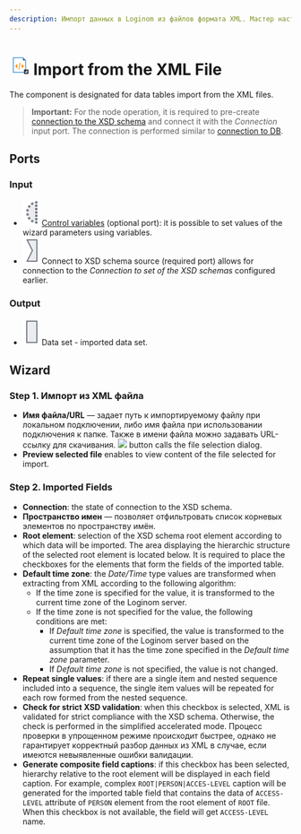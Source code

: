 ```yaml
---
description: Импорт данных в Loginom из файлов формата XML. Мастер настройки.
---
```

# ![ ](./../../images/icons/common/data-sources/file-xml-import_default.svg) Import from the XML File

The component is designated for data tables import from the XML files.

> **Important:** For the node operation, it is required to pre-create [connection to the XSD schema](./../connections/list/schemes.md) and connect it with the *Connection* input port. The connection is performed similar to [connection to DB](./../../quick-start/database.md).

## Ports

### Input

* ![ ](./../../images/icons/app/node/ports/inputs-optional/variable_inactive.svg) [Control variables](./../../workflow/variables/control-variables.md) (optional port): it is possible to set values of the wizard parameters using variables.
* ![ ](./../../images/icons/app/node/ports/inputs/link_inactive.svg) Connect to XSD schema source (required port) allows for connection to the *Connection to set of the XSD schemas* configured earlier.

### Output

* ![ ](./../../images/icons/app/node/ports/inputs/table_inactive.svg) Data set - imported data set.

## Wizard

### Step 1. Импорт из XML файла

* **Имя файла/URL** — задает путь к импортируемому файлу при локальном подключении, либо имя файла при использовании подключения к папке. Также в имени файла можно задавать URL-ссылку для скачивания. ![ ](./../../images/extjs-theme/form/open-trigger/open-trigger_default.svg) button calls the file selection dialog.
* **Preview selected file** enables to view content of the file selected for import.

### Step 2. Imported Fields

* **Connection**: the state of connection to the XSD schema.
* **Пространство имен** — позволяет отфильтровать список корневых элементов по пространству имён.
* **Root element**: selection of the XSD schema root element according to which data will be imported. The area displaying the hierarchic structure of the selected root element is located below. It is required to place the checkboxes for the elements that form the fields of the imported table.
* **Default time zone**: the *Date/Time* type values are transformed when extracting from XML according to the following algorithm:
   * If the time zone is specified for the value, it is transformed to the current time zone of the Loginom server.
   * If the time zone is not specified for the value, the following conditions are met:
      * If *Default time zone* is specified, the value is transformed to the current time zone of the Loginom server based on the assumption that it has the time zone specified in the *Default time zone* parameter.
      * If *Default time zone* is not specified, the value is not changed.
* **Repeat single values**: if there are a single item and nested sequence included into a sequence, the single item values will be repeated for each row formed from the nested sequence.
* **Check for strict XSD validation**: when this checkbox is selected, XML is validated for strict compliance with the XSD schema. Otherwise, the check is performed in the simplified accelerated mode. Процесс проверки в упрощенном режиме происходит быстрее, однако не гарантирует корректный разбор данных из XML в случае, если имеются невыявленные ошибки валидации.
* **Generate composite field captions**: if this checkbox has been selected, hierarchy relative to the root element will be displayed in each field caption. For example, complex `ROOT|PERSON|ACCES-LEVEL` caption will be generated for the imported table field that contains the data of `ACCESS-LEVEL` attribute of `PERSON` element from the root element of `ROOT` file. When this checkbox is not available, the field will get `ACCESS-LEVEL` name.
